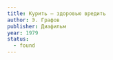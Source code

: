 ```yaml
---
title: Курить — здоровью вредить
author: Э. Графов
publisher: Диафильм
year: 1979
status:
  - found
---
```

